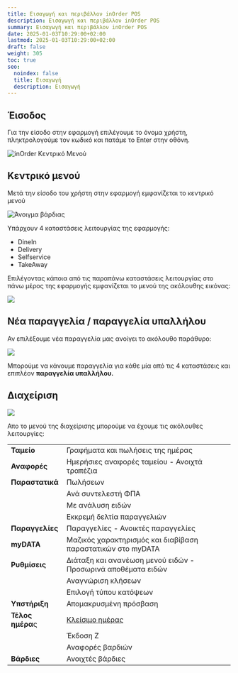 ```yaml
---
title: Εισαγωγή και περιβάλλον inOrder POS
description: Εισαγωγή και περιβάλλον inOrder POS
summary: Εισαγωγή και περιβάλλον inOrder POS
date: 2025-01-03T10:29:00+02:00
lastmod: 2025-01-03T10:29:00+02:00
draft: false
weight: 305
toc: true
seo:
  noindex: false
  title: Εισαγωγή
  description: Εισαγωγή
---
```

## Έισοδος

Για την είσοδο στην εφαρμογή επιλέγουμε το όνομα χρήστη, πληκτρολογούμε τον κωδικό και πατάμε το Enter στην οθόνη.

![inOrder Κεντρικό Μενού](/images/pos-001.jpg "Κεντρικό Μενού")

## Κεντρικό μενού

Μετά την είσοδο του χρήστη στην εφαρμογή εμφανίζεται το κεντρικό μενού

![Άνοιγμα βάρδιας](/images/pos-002.jpg "Άνοιγμα βάρδιας")

Υπάρχουν 4 καταστάσεις λειτουργίας της εφαρμογής:

* DineIn
* Delivery
* Selfservice
* TakeAway

Επιλέγοντας κάποια από τις παραπάνω καταστάσεις λειτουργίας στο πάνω μέρος της εφαρμογής εμφανίζεται το μενού της ακόλουθης εικόνας: 

![](/images/orders-menu.jpg)

## Νέα παραγγελία / παραγγελία υπαλλήλου

Αν επιλέξουμε νέα παραγγελία μας ανοίγει το ακόλουθο παράθυρο:

![](/images/new-order.jpg)

Μπορούμε να κάνουμε παραγγελία για κάθε μία από τις 4 καταστάσεις και επιπλέον **παραγγελία υπαλλήλου.**

## Διαχείριση

![](/images/admin.jpg)

Απο το μενού της διαχείρισης μπορούμε να έχουμε τις ακόλουθες λειτουργίες:

|                  |                                                                                                                                                   |
| ---------------- | ------------------------------------------------------------------------------------------------------------------------------------------------- |
| **Ταμείο**       | Γραφήματα και πωλήσεις της ημέρας                                                                                                                 |
| **Αναφορές**     | Ημερήσιες αναφορές ταμείου - Ανοιχτά τραπέζια                                                                                                     |
| **Παραστατικά**  | Πωλήσεων                                                                                                                                          |
|                  | Ανά συντελεστή ΦΠΑ                                                                                                                                |
|                  | Με ανάλυση ειδών                                                                                                                                  |
|                  | Εκκρεμή δελτία παραγγελιών                                                                                                                        |
| **Παραγγελίες**  | Παραγγελίες - Ανοικτές παραγγελίες                                                                                                                |
| **myDATA**       | Μαζικός χαρακτηρισμός και διαβίβαση παραστατικών στο myDATA                                                                                       |
| **Ρυθμίσεις**    | Διάταξη και ανανέωση μενού ειδών -  Προσωρινά αποθέματα ειδών                                                                                     |
|                  | Αναγνώριση κλήσεων                                                                                                                                |
|                  | Επιλογή τύπου κατόψεων                                                                                                                            |
| **Υπστήριξη**    | Απομακρυσμένη πρόσβαση                                                                                                                            |
| **Τέλος ημέρα**ς | [Κλείσιμο ημέρας](https://wiki.wizcom.gr/inorder/docs/pos/%CE%BA%CE%BB%CE%B5%CE%AF%CF%83%CE%B9%CE%BC%CE%BF-%CE%B7%CE%BC%CE%AD%CF%81%CE%B1%CF%82/) |
|                  | Έκδοση Ζ                                                                                                                                          |
|                  | Αναφορές βαρδιών                                                                                                                                  |
| **Βάρδιες**      | Ανοιχτές βάρδιες                                                                                                                                  |
